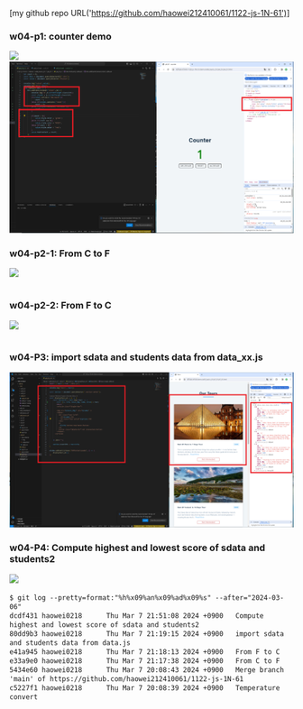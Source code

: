 [my github repo URL('https://github.com/haowei212410061/1122-js-1N-61')]
### w04-p1: counter demo
![](w04-p1-1.png)
![](w04-p1-2.png)

### w04-p2-1: From C to F
![](w04-p2-1.png)
```

```

### w04-p2-2: From F to C
![](w04-p2-2.png)
```

```


### w04-P3: import sdata and students data from data_xx.js
 
![](w04-p3.png)

### w04-P4: Compute highest and lowest score of sdata and students2
![](w04-p4.png)

```
$ git log --pretty=format:"%h%x09%an%x09%ad%x09%s" --after="2024-03-06"
dcdf431 haowei0218      Thu Mar 7 21:51:08 2024 +0900   Compute highest and lowest score of sdata and students2
80dd9b3 haowei0218      Thu Mar 7 21:19:15 2024 +0900   import sdata and students data from data.js
e41a945 haowei0218      Thu Mar 7 21:18:13 2024 +0900   From F to C
e33a9e0 haowei0218      Thu Mar 7 21:17:38 2024 +0900   From C to F
5434e60 haowei0218      Thu Mar 7 20:08:43 2024 +0900   Merge branch 'main' of https://github.com/haowei212410061/1122-js-1N-61
c5227f1 haowei0218      Thu Mar 7 20:08:39 2024 +0900   Temperature convert
```